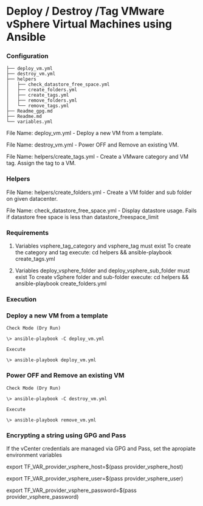 # Deploy / Destroy /Tag VMware vSphere Virtual Machines using Ansible

### Configuration

```
├── deploy_vm.yml
├── destroy_vm.yml
├── helpers
│   ├── check_datastore_free_space.yml
│   ├── create_folders.yml
│   ├── create_tags.yml
│   ├── remove_folders.yml
│   └── remove_tags.yml
├── Readme_gpg.md
├── Readme.md
└── variables.yml
```

File Name: deploy_vm.yml - Deploy a new VM from a template.

File Name: destroy_vm.yml - Power OFF and Remove an existing VM.

File Name: helpers/create_tags.yml - Create a VMware category and VM tag. Assign the tag to a VM.

### Helpers

File Name: helpers/create_folders.yml - Create a VM folder and sub folder on given datacenter.

File Name: check_datastore_free_space.yml - Display datastore usage. Fails if datastore free space is less than datastore_freespace_limit

### Requirements

1. Variables vsphere_tag_category and vsphere_tag must exist
   To create the category and tag execute: cd helpers  &&  ansible-playbook create_tags.yml

2. Variables deploy_vsphere_folder and deploy_vsphere_sub_folder must exist
   To create vSphere folder and sub-folder execute: cd helpers && ansible-playbook create_folders.yml


### Execution

### Deploy a new VM from a template

    Check Mode (Dry Run)

    \> ansible-playbook -C deploy_vm.yml

    Execute

    \> ansible-playbook deploy_vm.yml 

### Power OFF and Remove an existing VM 

    Check Mode (Dry Run)

    \> ansible-playbook -C destroy_vm.yml

    Execute

    \> ansible-playbook remove_vm.yml


### Encrypting a string using GPG and Pass

If the vCenter credentials are managed via GPG and Pass, set the apropiate environment variables

export TF_VAR_provider_vsphere_host=$(pass provider_vsphere_host)

export TF_VAR_provider_vsphere_user=$(pass provider_vsphere_user)

export TF_VAR_provider_vsphere_password=$(pass provider_vsphere_password)
